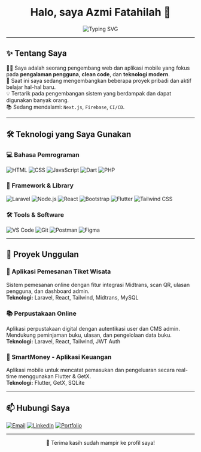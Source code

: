 <h1 align="center">Halo, saya Azmi Fatahilah 👋</h1>
<p align="center">
  <img src="https://readme-typing-svg.demolab.com?font=Fira+Code&size=22&pause=1000&color=F97316&center=true&vCenter=true&width=435&lines=Fullstack+Web+%26+Mobile+Developer;Laravel+%7C+React+%7C+Flutter;Selalu+Belajar+Hal+Baru" alt="Typing SVG" />
</p>

---

## ✨ Tentang Saya

👨‍💻 Saya adalah seorang pengembang web dan aplikasi mobile yang fokus pada **pengalaman pengguna**, **clean code**, dan **teknologi modern**.  
🚀 Saat ini saya sedang mengembangkan beberapa proyek pribadi dan aktif belajar hal-hal baru.  
💡 Tertarik pada pengembangan sistem yang berdampak dan dapat digunakan banyak orang.  
📚 Sedang mendalami: `Next.js`, `Firebase`, `CI/CD`.

---

## 🛠️ Teknologi yang Saya Gunakan

### 💻 Bahasa Pemrograman
![HTML](https://img.shields.io/badge/-HTML-E34F26?logo=html5&logoColor=white&style=for-the-badge)
![CSS](https://img.shields.io/badge/-CSS-1572B6?logo=css3&logoColor=white&style=for-the-badge)
![JavaScript](https://img.shields.io/badge/-JavaScript-F7DF1E?logo=javascript&logoColor=black&style=for-the-badge)
![Dart](https://img.shields.io/badge/-Dart-0175C2?logo=dart&logoColor=white&style=for-the-badge)
![PHP](https://img.shields.io/badge/-PHP-777BB4?logo=php&logoColor=white&style=for-the-badge)

### 🧰 Framework & Library
![Laravel](https://img.shields.io/badge/-Laravel-F55247?logo=laravel&logoColor=white&style=for-the-badge)
![Node.js](https://img.shields.io/badge/-Node.js-339933?logo=node.js&logoColor=white&style=for-the-badge)
![React](https://img.shields.io/badge/-React-61DAFB?logo=react&logoColor=black&style=for-the-badge)
![Bootstrap](https://img.shields.io/badge/-Bootstrap-7952B3?logo=bootstrap&logoColor=white&style=for-the-badge)
![Flutter](https://img.shields.io/badge/-Flutter-02569B?logo=flutter&logoColor=white&style=for-the-badge)
![Tailwind CSS](https://img.shields.io/badge/-TailwindCSS-38B2AC?logo=tailwind-css&logoColor=white&style=for-the-badge)

### 🛠️ Tools & Software
![VS Code](https://img.shields.io/badge/-VSCode-007ACC?logo=visual-studio-code&logoColor=white&style=for-the-badge)
![Git](https://img.shields.io/badge/-Git-F05032?logo=git&logoColor=white&style=for-the-badge)
![Postman](https://img.shields.io/badge/-Postman-FF6C37?logo=postman&logoColor=white&style=for-the-badge)
![Figma](https://img.shields.io/badge/-Figma-F24E1E?logo=figma&logoColor=white&style=for-the-badge)

---

## 🚀 Proyek Unggulan

### 🎫 Aplikasi Pemesanan Tiket Wisata  
Sistem pemesanan online dengan fitur integrasi Midtrans, scan QR, ulasan pengguna, dan dashboard admin.  
**Teknologi:** Laravel, React, Tailwind, Midtrans, MySQL

### 📚 Perpustakaan Online  
Aplikasi perpustakaan digital dengan autentikasi user dan CMS admin. Mendukung peminjaman buku, ulasan, dan pengelolaan data buku.  
**Teknologi:** Laravel, React, Tailwind, JWT Auth

### 💸 SmartMoney - Aplikasi Keuangan  
Aplikasi mobile untuk mencatat pemasukan dan pengeluaran secara real-time menggunakan Flutter & GetX.  
**Teknologi:** Flutter, GetX, SQLite

---

## 📫 Hubungi Saya

[![Email](https://img.shields.io/badge/-Email-D14836?logo=gmail&logoColor=white&style=for-the-badge)](mailto:emailkamu@gmail.com)
[![LinkedIn](https://img.shields.io/badge/-LinkedIn-0077B5?logo=linkedin&logoColor=white&style=for-the-badge)](https://www.linkedin.com/in/namalinkedinmu/)
[![Portfolio](https://img.shields.io/badge/-Portofolio-24292e?logo=githubpages&logoColor=white&style=for-the-badge)](https://namadomainmu.com)

---

<p align="center">💬 Terima kasih sudah mampir ke profil saya!</p>
